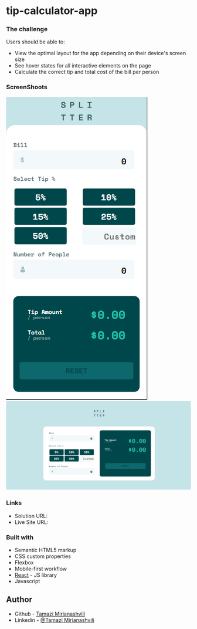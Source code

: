 # tip-calculator-app

### The challenge

Users should be able to:

- View the optimal layout for the app depending on their device's screen size
- See hover states for all interactive elements on the page
- Calculate the correct tip and total cost of the bill per person

### ScreenShoots
![](./tip-calculator-app/public/screenshots/mobile.png)
![](./tip-calculator-app/public/screenshots/desktop.png)

### Links
- Solution URL: [](https://github.com/batonitamazi/tip-calculator-app)
- Live Site URL: [](https://tip-calculator-batonitamazi.netlify.app)

### Built with
- Semantic HTML5 markup
- CSS custom properties
- Flexbox
- Mobile-first workflow
- [React](https://reactjs.org/) - JS library
- Javascript

## Author

- Github - [Tamazi Mirianashvili](https://github.com/batonitamazi)
- Linkedin - [@Tamazi Mirianashvili](https://www.linkedin.com/in/tamazi-mirianashvili-735600210/)